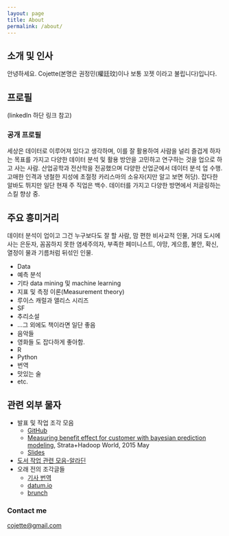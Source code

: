 ```yaml
---
layout: page
title: About
permalink: /about/
---
```



## 소개 및 인사 
안녕하세요. Cojette(본명은 권정민(權廷玟)이나 보통 꼬젯 이라고 불립니다)입니다.

## 프로필
(linkedIn 하단 링크 참고)

### 공개 프로필 
세상은 데이터로 이루어져 있다고 생각하며, 이를 잘 활용하여 사람을 널리 즐겁게 하자는 목표를 가지고 다양한 데이터 분석 및 활용 방안을 고민하고 연구하는 것을 업으로 하고 사는 사람. 산업공학과 전산학을 전공했으며 다양한 산업군에서 데이터 분석 업 수행. 고매한 인격과 냉철한 지성에 초절정 카리스마의 소유자(지만 알고 보면 허당). 잡다한 알바도 뛰지만 일단 현재 주 직업은 백수. 데이터를 가지고 다양한 방면에서 저글링하는 스킬 향상 중.

## 주요 흥미거리 
데이터 분석이 업이고 그건 누구보다도 잘 할  사람, 맘 편한 비사교적 인물, 거대 도시에 사는 은둔자, 꼼꼼하지 못한 염세주의자, 부족한 페미니스트, 야망, 게으름, 불안, 확신, 열정이 물과 기름처럼 뒤섞인 인물. 

* Data
* 예측 분석
* 기타 data mining 및 machine learning
* 지표 및 측정 이론(Measurement theory)
* 루이스 캐럴과 앨리스 시리즈
* SF
* 추리소설
* ...그 외에도 책이라면 일단 좋음
* 음악들
* 영화들 도 잡다하게 좋아함.
* R
* Python
* 번역
* 맛있는 술
* etc.

## 관련 외부 물자 
* 발표 및 작업 조각 모음
  * [GitHub](https://github.com/cojette)
  * [Measuring benefit effect for customer with bayesian prediction modeling](http://strataconf.com/big-data-conference-uk-2015/public/schedule/detail/39592), Strata+Hadoop World, 2015 May  
  * [Slides](http://www.slideshare.net/cojette)
* [도서 작업 관련 모음-알라딘](http://www.aladin.co.kr/author/wauthor_overview.aspx?AuthorSearch=@2477250)
* 오래 전의 조각글들
  * [기사 번역](http://cojette-wiki.appspot.com/기사_번역)
  * [datum.io](http://datum.io)
  * [brunch](http://brunch.co.kr/@cojette)

### Contact me
[cojette@gmail.com](mailto:cojette@gmail.com)
